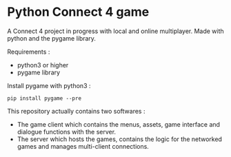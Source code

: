 <h1> Python Connect 4 game </h1>

A Connect 4 project in progress with local and online multiplayer. Made with python and the pygame library.

Requirements : 
- python3 or higher
- pygame library

Install pygame with python3 : 
```
pip install pygame --pre
```

This repository actually contains two softwares : 
- The game client which contains the menus, assets, game interface and dialogue functions with the server\.
- The server which hosts the games, contains the logic for the networked games and manages multi-client connections\.

